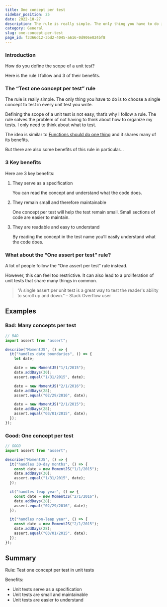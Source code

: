 ```yaml
---
title: One concept per test
sidebar_position: 25
date: 2022-10-27
description: The rule is really simple. The only thing you have to do is to choose a single concept to test in every unit test you write.
category: General
slug: one-concept-per-test
page_id: f3366d12-3bd2-4045-a616-0d906e024bf8
---
```




### Introduction


How do you define the scope of a unit test?


Here is the rule I follow and 3 of their benefits.


### The **“Test one concept per test” rule**


The rule is really simple. The only thing you have to do is to choose a single concept to test in every unit test you write.


Defining the scope of a unit test is not easy, that’s why I follow a rule. The rule solves the problem of not having to think about how to organize my tests. I only need to think about what to test.


The idea is similar to [Functions should do one thing](/docs/code-tips/functions-should-do-one-thing) and it shares many of its benefits. 


But there are also some benefits of this rule in particular…


### 3 Key benefits


Here are 3 key benefits:

1. They serve as a specification

	You can read the concept and understand what the code does.

1. They remain small and therefore maintainable

	One concept per test will help the test remain small. Small sections of code are easier to maintain.

1. They are readable and easy to understand

	By reading the concept in the test name you’ll easily understand what the code does.


### What about the “One assert per test” rule?


A lot of people follow the “One assert per test” rule instead.


However, this can feel too restrictive. It can also lead to a proliferation of unit tests that share many things in common.


> “A single assert per unit test is a great way to test the reader's ability to scroll up and down.” – Stack Overflow user


## Examples


### Bad: Many concepts per test


```javascript
// BAD
import assert from "assert";

describe("MomentJS", () => {
  it("handles date boundaries", () => {
    let date;

    date = new MomentJS("1/1/2015");
    date.addDays(30);
    assert.equal("1/31/2015", date);

    date = new MomentJS("2/1/2016");
    date.addDays(28);
    assert.equal("02/29/2016", date);

    date = new MomentJS("2/1/2015");
    date.addDays(28);
    assert.equal("03/01/2015", date);
  });
});
```


### Good: One concept per test


```javascript
// GOOD
import assert from "assert";

describe("MomentJS", () => {
  it("handles 30-day months", () => {
    const date = new MomentJS("1/1/2015");
    date.addDays(30);
    assert.equal("1/31/2015", date);
  });

  it("handles leap year", () => {
    const date = new MomentJS("2/1/2016");
    date.addDays(28);
    assert.equal("02/29/2016", date);
  });

  it("handles non-leap year", () => {
    const date = new MomentJS("2/1/2015");
    date.addDays(28);
    assert.equal("03/01/2015", date);
  });
});
```


## Summary 


Rule: Test one concept per test in unit tests


Benefits:

- Unit tests serve as a specification
- Unit tests are small and maintainable
- Unit tests are easier to understand
